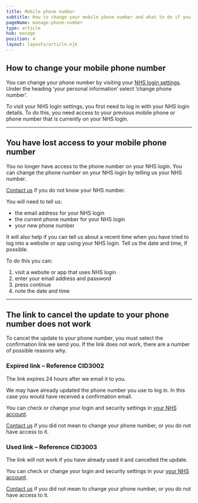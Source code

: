 ```yaml
---
title: Mobile phone number
subtitle: How to change your mobile phone number and what to do if you have problems.
pageName: manage:phone-number
type: article
hub: manage
position: 4
layout: layouts/article.njk
---
```


## How to change your mobile phone number

You can change your phone number by visiting your [NHS login settings](https://settings.login.nhs.uk/ 'NHS login settings'). Under the heading ‘your personal information’ select ‘change phone number’.

To visit your NHS login settings, you first need to log in with your NHS login details. To do this, you need access to your previous mobile phone or phone number that is currently on your NHS login.

---

## You have lost access to your mobile phone number

You no longer have access to the phone number on your NHS login. You can change the phone number on your NHS login by telling us your NHS number.

[Contact us](/contact?error=CID3001 'Contact us') if you do not know your NHS number.

You will need to tell us:

- the email address for your NHS login
- the current phone number for your NHS login
- your new phone number

It will also help if you can tell us about a recent time when you have tried to log into a website or app using your NHS login. Tell us the date and time, if possible.

To do this you can:

1. visit a website or app that uses NHS login
2. enter your email address and password
3. press continue
4. note the date and time

---

## The link to cancel the update to your phone number does not work

To cancel the update to your phone number, you must select the confirmation link we send you. If the link does not work, there are a number of possible reasons why.

### Expired link – Reference CID3002

The link expires 24 hours after we email it to you.

We may have already updated the phone number you use to log in. In this case you would have received a confirmation email.

You can check or change your login and security settings in [your NHS account](https://settings.login.nhs.uk/ 'your NHS account').

[Contact us](/contact?error=CID3002 'Contact us') if you did not mean to change your phone number, or you do not have access to it.

### Used link – Reference CID3003

The link will not work if you have already used it and cancelled the update.

You can check or change your login and security settings in your [your NHS account](https://settings.login.nhs.uk/ 'your NHS account').

[Contact us](/contact?error=CID3003 'Contact us') if you did not mean to change your phone number, or you do not have access to it.
